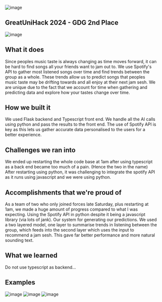 ![image](https://github.com/user-attachments/assets/66e01b90-4dfe-46bb-8ff3-5a18a366b090)
## GreatUniHack 2024 -  GDG 2nd Place
![image](https://github.com/user-attachments/assets/36b8a37b-e734-413f-a406-acf5dada3417)


## What it does

Since peoples music taste is always changing as time moves forward, it can be hard to find songs all your friends want to jam out to. We use Spotify's API to gather most listened songs over time and find trends between the group as a whole. These trends allow us to predict songs that peoples music taste may be drifting towards and all enjoy at their next jam sesh. We are unique due to the fact that we account for time when gathering and predicting data and explore how your tastes change over time.

## How we built it

We used Flask backend and Typescript front end. We handle all the AI calls using python and pass the results to the front end. The use of Spotify API is key as this lets us gather accurate data personalised to the users for a better experience.

## Challenges we ran into

We ended up restarting the whole code base at 1am after using typescript as a back end became too much of a pain. (Hence the two in the name) After restarting using python, it was challenging to integrate the spotify API as it runs using javascript and we were using python.

## Accomplishments that we're proud of

As a team of two who only joined forces late Saturday, plus restarting at 1am, we made a huge amount of progress compared to what I was expecting. Using the Spotify API in python despite it being a javascript library (via lots of jank). Our system for generating our predictions. We used a two layered model, one layer to summarise trends in listening between the group, which feeds into the second layer which uses the input to recommend a jam sesh. This gave far better performance and more natural sounding text.

## What we learned

Do not use typescript as backend...

## Examples
![image](https://github.com/user-attachments/assets/22e3182b-e9b6-4b07-80fd-5bcb27fdc95b)
![image](https://github.com/user-attachments/assets/27c31b2b-5579-435d-ae17-95b609393d0a)
![image](https://github.com/user-attachments/assets/c65fdf12-45aa-4f59-90e5-82f33f91d582)
